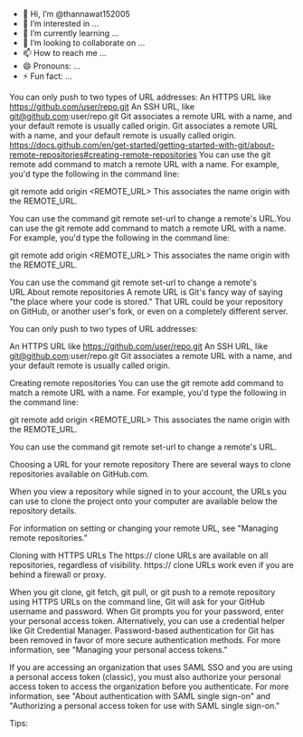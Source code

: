 - 👋 Hi, I’m @thannawat152005
- 👀 I’m interested in ...
- 🌱 I’m currently learning ...
- 💞️ I’m looking to collaborate on ...
- 📫 How to reach me ...
- 😄 Pronouns: ...
- ⚡ Fun fact: ...

<!---
thannawat152005/thannawat152005 is a ✨ special ✨ repository because its `README.md` (this file) appears on your GitHub profile.
You can click the Preview link to take a look at your changes.
--->
You can only push to two types of URL addresses:
An HTTPS URL like https://github.com/user/repo.git
An SSH URL, like git@github.com:user/repo.git
Git associates a remote URL with a name, and your default remote is usually called origin.
Git associates a remote URL with a name, and your default remote is usually called origin.
https://docs.github.com/en/get-started/getting-started-with-git/about-remote-repositories#creating-remote-repositories
You can use the git remote add command to match a remote URL with a name. For example, you'd type the following in the command line:

git remote add origin <REMOTE_URL>
This associates the name origin with the REMOTE_URL.

You can use the command git remote set-url to change a remote's URL.You can use the git remote add command to match a remote URL with a name. For example, you'd type the following in the command line:

git remote add origin <REMOTE_URL>
This associates the name origin with the REMOTE_URL.

You can use the command git remote set-url to change a remote's URL.About remote repositories
A remote URL is Git's fancy way of saying "the place where your code is stored." That URL could be your repository on GitHub, or another user's fork, or even on a completely different server.

You can only push to two types of URL addresses:

An HTTPS URL like https://github.com/user/repo.git
An SSH URL, like git@github.com:user/repo.git
Git associates a remote URL with a name, and your default remote is usually called origin.

Creating remote repositories
You can use the git remote add command to match a remote URL with a name. For example, you'd type the following in the command line:

git remote add origin <REMOTE_URL>
This associates the name origin with the REMOTE_URL.

You can use the command git remote set-url to change a remote's URL.

Choosing a URL for your remote repository
There are several ways to clone repositories available on GitHub.com.

When you view a repository while signed in to your account, the URLs you can use to clone the project onto your computer are available below the repository details.

For information on setting or changing your remote URL, see "Managing remote repositories."

Cloning with HTTPS URLs
The https:// clone URLs are available on all repositories, regardless of visibility. https:// clone URLs work even if you are behind a firewall or proxy.

When you git clone, git fetch, git pull, or git push to a remote repository using HTTPS URLs on the command line, Git will ask for your GitHub username and password. When Git prompts you for your password, enter your personal access token. Alternatively, you can use a credential helper like Git Credential Manager. Password-based authentication for Git has been removed in favor of more secure authentication methods. For more information, see "Managing your personal access tokens."

If you are accessing an organization that uses SAML SSO and you are using a personal access token (classic), you must also authorize your personal access token to access the organization before you authenticate. For more information, see "About authentication with SAML single sign-on" and "Authorizing a personal access token for use with SAML single sign-on."

Tips: